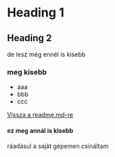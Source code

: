 # Heading 1

## Heading 2

de lesz még ennél is kisebb

### meg kisebb

- aaa
- bbb
- ccc

[Vissza a readme.md-re](README.md)

#### ez meg annál is kisebb

ráadásul a saját gépemen csináltam

